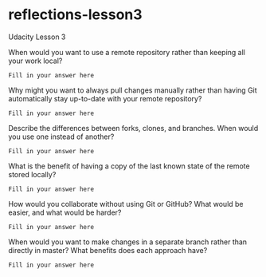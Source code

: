 # reflections-lesson3
Udacity Lesson 3

When would you want to use a remote repository rather than keeping all your work
local?

    Fill in your answer here

Why might you want to always pull changes manually rather than having Git
automatically stay up-to-date with your remote repository?

    Fill in your answer here

Describe the differences between forks, clones, and branches.  When would you
use one instead of another?

    Fill in your answer here

What is the benefit of having a copy of the last known state of the remote
stored locally?

    Fill in your answer here

How would you collaborate without using Git or GitHub?  What would be easier,
and what would be harder?

    Fill in your answer here

When would you want to make changes in a separate branch rather than directly in
master?  What benefits does each approach have?

    Fill in your answer here
